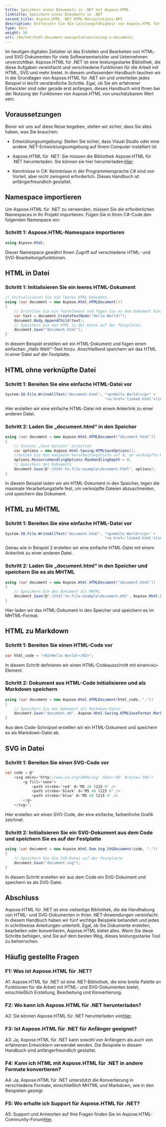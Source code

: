 ```yaml
---
title: Speichern eines Dokuments in .NET mit Aspose.HTML
linktitle: Speichern eines Dokuments in .NET
second_title: Aspose.HTML .NET HTML-Manipulations-API
description: Entfesseln Sie die Leistungsfähigkeit von Aspose.HTML für .NET mit unserer Schritt-für-Schritt-Anleitung. Lernen Sie, HTML- und SVG-Dokumente zu erstellen, zu bearbeiten und zu konvertieren
type: docs
weight: 16
url: /de/net/html-document-manipulation/saving-a-document/
---
```


Im heutigen digitalen Zeitalter ist das Erstellen und Bearbeiten von HTML- und SVG-Dokumenten für viele Softwareentwickler und Unternehmen unverzichtbar. Aspose.HTML für .NET ist eine leistungsstarke Bibliothek, die diese Aufgaben vereinfacht und verschiedene Funktionen für die Arbeit mit HTML, SVG und mehr bietet. In diesem umfassenden Handbuch tauchen wir in die Grundlagen von Aspose.HTML für .NET ein und unterteilen jedes Beispiel in leicht verständliche Schritte. Egal, ob Sie ein erfahrener Entwickler sind oder gerade erst anfangen, dieses Handbuch wird Ihnen bei der Nutzung der Funktionen von Aspose.HTML von unschätzbarem Wert sein.

## Voraussetzungen

Bevor wir uns auf diese Reise begeben, stellen wir sicher, dass Sie alles haben, was Sie brauchen:

- Entwicklungsumgebung: Stellen Sie sicher, dass Visual Studio oder eine andere .NET-Entwicklungsumgebung auf Ihrem Computer installiert ist.

- Aspose.HTML für .NET: Sie müssen die Bibliothek Aspose.HTML für .NET herunterladen. Sie können sie hier herunterladen:[Hier](https://releases.aspose.com/html/net/).

- Kenntnisse in C#: Kenntnisse in der Programmiersprache C# sind von Vorteil, aber nicht zwingend erforderlich. Dieses Handbuch ist anfängerfreundlich gestaltet.

## Namespace importieren

Um Aspose.HTML für .NET zu verwenden, müssen Sie die erforderlichen Namespaces in Ihr Projekt importieren. Fügen Sie in Ihren C#-Code den folgenden Namespace ein:

### Schritt 1: Aspose.HTML-Namespace importieren
```csharp
using Aspose.Html;
```

Dieser Namespace gewährt Ihnen Zugriff auf verschiedene HTML- und SVG-Bearbeitungsfunktionen.

## HTML in Datei

### Schritt 1: Initialisieren Sie ein leeres HTML-Dokument
```csharp
// Initialisieren Sie ein leeres HTML-Dokument.
using (var document = new Aspose.Html.HTMLDocument())
{
    // Erstellen Sie ein Textelement und fügen Sie es dem Dokument hinzu
    var text = document.CreateTextNode("Hello World!");
    document.Body.AppendChild(text);
    // Speichern Sie das HTML in der Datei auf der Festplatte.
    document.Save("document.html");
}
```

In diesem Beispiel erstellen wir ein HTML-Dokument und fügen einen einfachen „Hallo Welt!“-Text hinzu. Anschließend speichern wir das HTML in einer Datei auf der Festplatte.

## HTML ohne verknüpfte Datei

### Schritt 1: Bereiten Sie eine einfache HTML-Datei vor
```csharp
System.IO.File.WriteAllText("document.html", "<p>Hello World!</p>" +
                                             "<a href='linked.html'>linked file</a>");
```

Hier erstellen wir eine einfache HTML-Datei mit einem Ankerlink zu einer anderen Datei.

### Schritt 2: Laden Sie „document.html“ in den Speicher
```csharp
using (var document = new Aspose.Html.HTMLDocument("document.html"))
{
    // Instanz „Save Options“ erstellen
    var options = new Aspose.Html.Saving.HTMLSaveOptions();
    //Setzen Sie die maximale Verarbeitungstiefe auf 0, um verknüpfte HTML-Dateien abzuschneiden.
    options.ResourceHandlingOptions.MaxHandlingDepth = 0;
    // Speichern des Dokuments
    document.Save(@".\html-to-file-example\document.html", options);
}
```

In diesem Beispiel laden wir ein HTML-Dokument in den Speicher, legen die maximale Verarbeitungstiefe fest, um verknüpfte Dateien abzuschneiden, und speichern das Dokument. 

## HTML zu MHTML

### Schritt 1: Bereiten Sie eine einfache HTML-Datei vor
```csharp
System.IO.File.WriteAllText("document.html", "<p>Hello World!</p>" +
                                             "<a href='linked.html'>linked file</a>");
```

Genau wie in Beispiel 2 erstellen wir eine einfache HTML-Datei mit einem Ankerlink zu einer anderen Datei.

### Schritt 2: Laden Sie „document.html“ in den Speicher und speichern Sie es als MHTML
```csharp
using (var document = new Aspose.Html.HTMLDocument("document.html"))
{
    // Speichern Sie das Dokument als MHTML
    document.Save(@".\html-to-file-example\document.mht", Aspose.Html.Saving.HTMLSaveFormat.MHTML);
}
```

Hier laden wir das HTML-Dokument in den Speicher und speichern es im MHTML-Format.

## HTML zu Markdown

### Schritt 1: Bereiten Sie einen HTML-Code vor
```csharp
var html_code = "<H2>Hello World!</H2>";
```

 In diesem Schritt definieren wir einen HTML-Codeausschnitt mit einem`<H2>` Element.

### Schritt 2: Dokument aus HTML-Code initialisieren und als Markdown speichern
```csharp
using (var document = new Aspose.Html.HTMLDocument(html_code, "."))
{
    // Speichern Sie das Dokument als Markdown-Datei.
    document.Save("document.md", Aspose.Html.Saving.HTMLSaveFormat.Markdown);
}
```

Aus dem Code-Schnipsel erstellen wir ein HTML-Dokument und speichern es als Markdown-Datei ab.

## SVG in Datei

### Schritt 1: Bereiten Sie einen SVG-Code vor
```csharp
var code = @"
    <svg xmlns='http://www.w3.org/2000/svg' Höhe='80' Breite='300'>
        <g fill='none'>
            <path stroke='red' d='M5 20 l215 0' />
            <path stroke='black' d='M5 40 l215 0' />
            <path stroke='blue' d='M5 60 l215 0' />
        </g>
    </svg>";
```

Hier erstellen wir einen SVG-Code, der eine einfache, farbenfrohe Grafik zeichnet.

### Schritt 2: Initialisieren Sie ein SVG-Dokument aus dem Code und speichern Sie es auf der Festplatte
```csharp
using (var document = new Aspose.Html.Dom.Svg.SVGDocument(code, "."))
{
    // Speichern Sie die SVG-Datei auf der Festplatte
    document.Save("document.svg");
}
```

In diesem Schritt erstellen wir aus dem Code ein SVG-Dokument und speichern es als SVG-Datei.

## Abschluss

Aspose.HTML für .NET ist eine vielseitige Bibliothek, die die Handhabung von HTML- und SVG-Dokumenten in Ihren .NET-Anwendungen vereinfacht. In diesem Handbuch haben wir fünf wichtige Beispiele behandelt und jedes in schrittweise Anleitungen unterteilt. Egal, ob Sie Dokumente erstellen, bearbeiten oder konvertieren, Aspose.HTML bietet alles. Wenn Sie diese Schritte befolgen, sind Sie auf dem besten Weg, dieses leistungsstarke Tool zu beherrschen.

## Häufig gestellte Fragen

### F1: Was ist Aspose.HTML für .NET?

A1: Aspose.HTML für .NET ist eine .NET-Bibliothek, die eine breite Palette an Funktionen für die Arbeit mit HTML- und SVG-Dokumenten bietet, einschließlich Erstellung, Bearbeitung und Konvertierung.

### F2: Wo kann ich Aspose.HTML für .NET herunterladen?

 A2: Sie können Aspose.HTML für .NET herunterladen von[Hier](https://releases.aspose.com/html/net/).

### F3: Ist Aspose.HTML für .NET für Anfänger geeignet?

A3: Ja, Aspose.HTML für .NET kann sowohl von Anfängern als auch von erfahrenen Entwicklern verwendet werden. Die Beispiele in diesem Handbuch sind anfängerfreundlich gestaltet.

### F4: Kann ich HTML mit Aspose.HTML für .NET in andere Formate konvertieren?

A4: Ja, Aspose.HTML für .NET unterstützt die Konvertierung in verschiedene Formate, einschließlich MHTML und Markdown, wie in den Beispielen gezeigt.

### F5: Wo erhalte ich Support für Aspose.HTML für .NET?

 A5: Support und Antworten auf Ihre Fragen finden Sie im Aspose.HTML-Community-Forum[Hier](https://forum.aspose.com/).